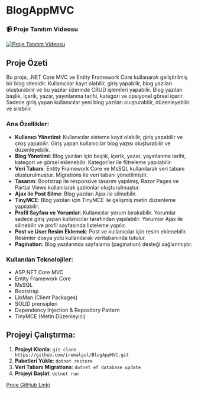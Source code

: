 # BlogAppMVC

### 📹 Proje Tanıtım Videosu
[![Proje Tanıtım Videosu](https://img.youtube.com/vi/s9ojmGy57W8/0.jpg)](https://youtu.be/s9ojmGy57W8)

## Proje Özeti

Bu proje, .NET Core MVC ve Entity Framework Core kullanarak geliştirilmiş bir blog sitesidir. Kullanıcılar kayıt olabilir, giriş yapabilir, blog yazıları oluşturabilir ve bu yazılar üzerinde CRUD işlemleri yapabilir. Blog yazıları başlık, içerik, yazar, yayınlanma tarihi, kategori ve opsiyonel görsel içerir. Sadece giriş yapan kullanıcılar yeni blog yazıları oluşturabilir, düzenleyebilir ve silebilir.

### Ana Özellikler:
- **Kullanıcı Yönetimi**: Kullanıcılar sisteme kayıt olabilir, giriş yapabilir ve çıkış yapabilir. Giriş yapan kullanıcılar blog yazısı oluşturabilir ve düzenleyebilir.
- **Blog Yönetimi**: Blog yazıları için başlık, içerik, yazar, yayınlanma tarihi, kategori ve görsel eklenebilir. Kategoriler ile filtreleme yapılabilir.
- **Veri Tabanı**: Entity Framework Core ve MsSQL kullanılarak veri tabanı oluşturulmuştur. Migrations ile veri tabanı yönetilmiştir.
- **Tasarım**: Bootstrap ile responsive tasarım yapılmış, Razor Pages ve Partial Views kullanılarak şablonlar oluşturulmuştur.
- **Ajax ile Post Silme**: Blog yazıları Ajax ile silinebilir.
- **TinyMCE**: Blog yazıları için TinyMCE ile gelişmiş metin düzenleme yapılabilir.
- **Profil Sayfası ve Yorumlar**: Kullanıcılar yorum bırakabilir. Yorumlar sadece giriş yapan kullanıcılar tarafından yapılabilir. Yorumlar Ajax ile silinebilir ve profil sayfasında listeleme yapılır.
- **Post ve User Resim Eklemek**: Post ve kullanıcılar için resim eklenebilir. Resimler dosya yolu kullanılarak veritabanında tutulur.
- **Pagination**: Blog yazılarında sayfalama (pagination) desteği sağlanmıştır.

### Kullanılan Teknolojiler:
- ASP.NET Core MVC
- Entity Framework Core
- MsSQL
- Bootstrap
- LibMan (Client Packages)
- SOLID prensipleri
- Dependency Injection & Repository Pattern
- TinyMCE (Metin Düzenleyici)

## Projeyi Çalıştırma:
1. **Projeyi Klonla**: `git clone https://github.com/iremalgul/BlogAppMVC.git`
2. **Paketleri Yükle**: `dotnet restore`
3. **Veri Tabanı Migrations**: `dotnet ef database update`
4. **Projeyi Başlat**: `dotnet run`

[Proje GitHub Linki](https://github.com/iremalgul/BlogAppMVC)

